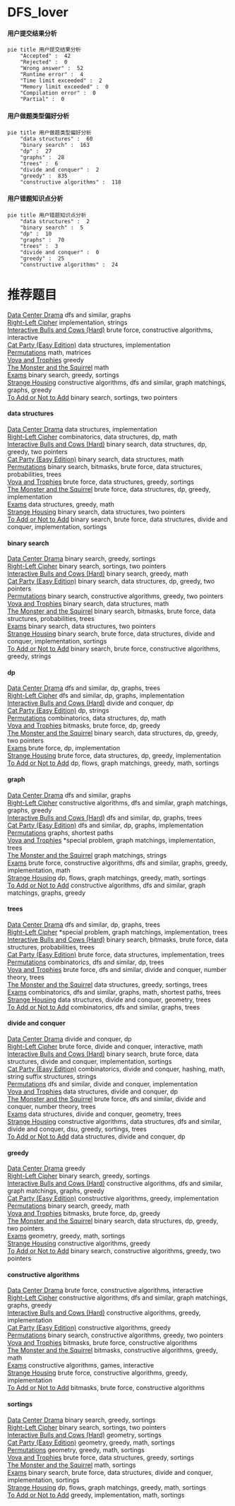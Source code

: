 # DFS_lover
<!-- tabs:start -->
#### **用户提交结果分析**

```mermaid
pie title 用户提交结果分析
    "Accepted" :  42
    "Rejected" :  0
    "Wrong answer" :  52
    "Runtime error" :  4
    "Time limit exceeded" :  2
    "Memory limit exceeded" :  0
    "Compilation error" :  0
    "Partial" :  0
```
#### **用户做题类型偏好分析**

```mermaid
pie title 用户做题类型偏好分析
    "data structures" :  60
    "binary search" :  163
    "dp" :  27
    "graphs" :  28
    "trees" :  6
    "divide and conquer" :  2
    "greedy" :  835
    "constructive algorithms" :  118
```
#### **用户错题知识点分析**

```mermaid
pie title 用户错题知识点分析
    "data structures" :  2
    "binary search" :  5
    "dp" :  10
    "graphs" :  70
    "trees" :  3
    "divide and conquer" :  0
    "greedy" :  25
    "constructive algorithms" :  24
```
<!-- tabs:end -->
# 推荐题目
[Data Center Drama](http://codeforces.com/problemset/problem/527/E)		dfs and similar,
                        graphs		  
[Right-Left Cipher](http://codeforces.com/problemset/problem/1085/A)		implementation,
                        strings		  
[Interactive Bulls and Cows (Hard)](http://codeforces.com/problemset/problem/753/C)		brute force,
                        constructive algorithms,
                        interactive		  
[Cat Party (Easy Edition)](http://codeforces.com/problemset/problem/1163/B1)		data structures,
                        implementation		  
[Permutations](http://codeforces.com/problemset/problem/736/D)		math,
                        matrices		  
[Vova and Trophies](http://codeforces.com/problemset/problem/1082/B)		greedy		  
[The Monster and the Squirrel](http://codeforces.com/problemset/problem/592/B)		math		  
[Exams](https://codeforces.com/contest/480/problem/A)		binary search,
                        greedy,
                        sortings		  
[Strange Housing](https://codeforces.com/contest/1471/problem/F)		constructive algorithms,
                        dfs and similar,
                        graph matchings,
                        graphs,
                        greedy		  
[To Add or Not to Add](http://codeforces.com/problemset/problem/231/C)		binary search,
                        sortings,
                        two pointers		  
<!-- tabs:start -->
#### **data structures**
[Data Center Drama](http://codeforces.com/problemset/problem/1163/B1)		data structures,
                        implementation		  
[Right-Left Cipher](http://codeforces.com/problemset/problem/1151/E)		combinatorics,
                        data structures,
                        dp,
                        math		  
[Interactive Bulls and Cows (Hard)](http://codeforces.com/problemset/problem/1492/C)		binary search,
                        data structures,
                        dp,
                        greedy,
                        two pointers		  
[Cat Party (Easy Edition)](http://codeforces.com/problemset/problem/1490/G)		binary search,
                        data structures,
                        math		  
[Permutations](http://codeforces.com/problemset/problem/1479/D)		binary search,
                        bitmasks,
                        brute force,
                        data structures,
                        probabilities,
                        trees		  
[Vova and Trophies](http://codeforces.com/problemset/problem/1497/A)		brute force,
                        data structures,
                        greedy,
                        sortings		  
[The Monster and the Squirrel](http://codeforces.com/problemset/problem/1491/C)		brute force,
                        data structures,
                        dp,
                        greedy,
                        implementation		  
[Exams](http://codeforces.com/problemset/problem/1492/B)		data structures,
                        greedy,
                        math		  
[Strange Housing](http://codeforces.com/problemset/problem/1436/E)		binary search,
                        data structures,
                        two pointers		  
[To Add or Not to Add](http://codeforces.com/problemset/problem/1461/D)		binary search,
                        brute force,
                        data structures,
                        divide and conquer,
                        implementation,
                        sortings		  
#### **binary search**
[Data Center Drama](https://codeforces.com/contest/480/problem/A)		binary search,
                        greedy,
                        sortings		  
[Right-Left Cipher](http://codeforces.com/problemset/problem/231/C)		binary search,
                        sortings,
                        two pointers		  
[Interactive Bulls and Cows (Hard)](https://codeforces.com/contest/1345/problem/F)		binary search,
                        greedy,
                        math		  
[Cat Party (Easy Edition)](http://codeforces.com/problemset/problem/1492/C)		binary search,
                        data structures,
                        dp,
                        greedy,
                        two pointers		  
[Permutations](http://codeforces.com/problemset/problem/1463/D)		binary search,
                        constructive algorithms,
                        greedy,
                        two pointers		  
[Vova and Trophies](http://codeforces.com/problemset/problem/1490/G)		binary search,
                        data structures,
                        math		  
[The Monster and the Squirrel](http://codeforces.com/problemset/problem/1479/D)		binary search,
                        bitmasks,
                        brute force,
                        data structures,
                        probabilities,
                        trees		  
[Exams](http://codeforces.com/problemset/problem/1436/E)		binary search,
                        data structures,
                        two pointers		  
[Strange Housing](http://codeforces.com/problemset/problem/1461/D)		binary search,
                        brute force,
                        data structures,
                        divide and conquer,
                        implementation,
                        sortings		  
[To Add or Not to Add](http://codeforces.com/problemset/problem/1493/C)		binary search,
                        brute force,
                        constructive algorithms,
                        greedy,
                        strings		  
#### **dp**
[Data Center Drama](http://codeforces.com/problemset/problem/51/F)		dfs and similar,
                        dp,
                        graphs,
                        trees		  
[Right-Left Cipher](http://codeforces.com/problemset/problem/463/D)		dfs and similar,
                        dp,
                        graphs,
                        implementation		  
[Interactive Bulls and Cows (Hard)](http://codeforces.com/problemset/problem/1425/B)		divide and conquer,
                        dp		  
[Cat Party (Easy Edition)](https://codeforces.com/contest/1447/problem/D)		dp,
                        strings		  
[Permutations](http://codeforces.com/problemset/problem/1151/E)		combinatorics,
                        data structures,
                        dp,
                        math		  
[Vova and Trophies](http://codeforces.com/problemset/problem/1395/C)		bitmasks,
                        brute force,
                        dp,
                        greedy		  
[The Monster and the Squirrel](http://codeforces.com/problemset/problem/1492/C)		binary search,
                        data structures,
                        dp,
                        greedy,
                        two pointers		  
[Exams](https://codeforces.com/contest/1457/problem/C)		brute force,
                        dp,
                        implementation		  
[Strange Housing](http://codeforces.com/problemset/problem/1491/C)		brute force,
                        data structures,
                        dp,
                        greedy,
                        implementation		  
[To Add or Not to Add](http://codeforces.com/problemset/problem/1437/C)		dp,
                        flows,
                        graph matchings,
                        greedy,
                        math,
                        sortings		  
#### **graph**
[Data Center Drama](http://codeforces.com/problemset/problem/527/E)		dfs and similar,
                        graphs		  
[Right-Left Cipher](https://codeforces.com/contest/1471/problem/F)		constructive algorithms,
                        dfs and similar,
                        graph matchings,
                        graphs,
                        greedy		  
[Interactive Bulls and Cows (Hard)](http://codeforces.com/problemset/problem/51/F)		dfs and similar,
                        dp,
                        graphs,
                        trees		  
[Cat Party (Easy Edition)](http://codeforces.com/problemset/problem/463/D)		dfs and similar,
                        dp,
                        graphs,
                        implementation		  
[Permutations](https://codeforces.com/contest/602/problem/C)		graphs,
                        shortest paths		  
[Vova and Trophies](http://codeforces.com/problemset/problem/290/C)		*special problem,
                        graph matchings,
                        implementation,
                        trees		  
[The Monster and the Squirrel](http://codeforces.com/problemset/problem/590/E)		graph matchings,
                        strings		  
[Exams](http://codeforces.com/problemset/problem/1487/C)		brute force,
                        constructive algorithms,
                        dfs and similar,
                        graphs,
                        greedy,
                        implementation,
                        math		  
[Strange Housing](http://codeforces.com/problemset/problem/1437/C)		dp,
                        flows,
                        graph matchings,
                        greedy,
                        math,
                        sortings		  
[To Add or Not to Add](http://codeforces.com/problemset/problem/1470/D)		constructive algorithms,
                        dfs and similar,
                        graph matchings,
                        graphs,
                        greedy		  
#### **trees**
[Data Center Drama](http://codeforces.com/problemset/problem/51/F)		dfs and similar,
                        dp,
                        graphs,
                        trees		  
[Right-Left Cipher](http://codeforces.com/problemset/problem/290/C)		*special problem,
                        graph matchings,
                        implementation,
                        trees		  
[Interactive Bulls and Cows (Hard)](http://codeforces.com/problemset/problem/1479/D)		binary search,
                        bitmasks,
                        brute force,
                        data structures,
                        probabilities,
                        trees		  
[Cat Party (Easy Edition)](http://codeforces.com/problemset/problem/1511/C)		brute force,
                        data structures,
                        implementation,
                        trees		  
[Permutations](http://codeforces.com/problemset/problem/1499/F)		combinatorics,
                        dfs and similar,
                        dp,
                        trees		  
[Vova and Trophies](http://codeforces.com/problemset/problem/1491/E)		brute force,
                        dfs and similar,
                        divide and conquer,
                        number theory,
                        trees		  
[The Monster and the Squirrel](http://codeforces.com/problemset/problem/1466/D)		data structures,
                        greedy,
                        sortings,
                        trees		  
[Exams](http://codeforces.com/problemset/problem/1495/D)		combinatorics,
                        dfs and similar,
                        graphs,
                        math,
                        shortest paths,
                        trees		  
[Strange Housing](http://codeforces.com/problemset/problem/1303/G)		data structures,
                        divide and conquer,
                        geometry,
                        trees		  
[To Add or Not to Add](http://codeforces.com/problemset/problem/1454/E)		combinatorics,
                        dfs and similar,
                        graphs,
                        trees		  
#### **divide and conquer**
[Data Center Drama](http://codeforces.com/problemset/problem/1425/B)		divide and conquer,
                        dp		  
[Right-Left Cipher](http://codeforces.com/problemset/problem/1167/B)		brute force,
                        divide and conquer,
                        interactive,
                        math		  
[Interactive Bulls and Cows (Hard)](http://codeforces.com/problemset/problem/1461/D)		binary search,
                        brute force,
                        data structures,
                        divide and conquer,
                        implementation,
                        sortings		  
[Cat Party (Easy Edition)](http://codeforces.com/problemset/problem/1466/G)		combinatorics,
                        divide and conquer,
                        hashing,
                        math,
                        string suffix structures,
                        strings		  
[Permutations](http://codeforces.com/problemset/problem/1490/D)		dfs and similar,
                        divide and conquer,
                        implementation		  
[Vova and Trophies](https://codeforces.com/contest/1483/problem/C)		data structures,
                        divide and conquer,
                        dp		  
[The Monster and the Squirrel](http://codeforces.com/problemset/problem/1491/E)		brute force,
                        dfs and similar,
                        divide and conquer,
                        number theory,
                        trees		  
[Exams](http://codeforces.com/problemset/problem/1303/G)		data structures,
                        divide and conquer,
                        geometry,
                        trees		  
[Strange Housing](http://codeforces.com/problemset/problem/1494/D)		constructive algorithms,
                        data structures,
                        dfs and similar,
                        divide and conquer,
                        dsu,
                        greedy,
                        sortings,
                        trees		  
[To Add or Not to Add](http://codeforces.com/problemset/problem/1482/E)		data structures,
                        divide and conquer,
                        dp		  
#### **greedy**
[Data Center Drama](http://codeforces.com/problemset/problem/1082/B)		greedy		  
[Right-Left Cipher](https://codeforces.com/contest/480/problem/A)		binary search,
                        greedy,
                        sortings		  
[Interactive Bulls and Cows (Hard)](https://codeforces.com/contest/1471/problem/F)		constructive algorithms,
                        dfs and similar,
                        graph matchings,
                        graphs,
                        greedy		  
[Cat Party (Easy Edition)](http://codeforces.com/problemset/problem/754/A)		constructive algorithms,
                        greedy,
                        implementation		  
[Permutations](https://codeforces.com/contest/1345/problem/F)		binary search,
                        greedy,
                        math		  
[Vova and Trophies](http://codeforces.com/problemset/problem/1395/C)		bitmasks,
                        brute force,
                        dp,
                        greedy		  
[The Monster and the Squirrel](http://codeforces.com/problemset/problem/1492/C)		binary search,
                        data structures,
                        dp,
                        greedy,
                        two pointers		  
[Exams](https://codeforces.com/contest/1496/problem/C)		geometry,
                        greedy,
                        math,
                        sortings		  
[Strange Housing](http://codeforces.com/problemset/problem/1493/A)		constructive algorithms,
                        greedy		  
[To Add or Not to Add](http://codeforces.com/problemset/problem/1463/D)		binary search,
                        constructive algorithms,
                        greedy,
                        two pointers		  
#### **constructive algorithms**
[Data Center Drama](http://codeforces.com/problemset/problem/753/C)		brute force,
                        constructive algorithms,
                        interactive		  
[Right-Left Cipher](https://codeforces.com/contest/1471/problem/F)		constructive algorithms,
                        dfs and similar,
                        graph matchings,
                        graphs,
                        greedy		  
[Interactive Bulls and Cows (Hard)](http://codeforces.com/problemset/problem/754/A)		constructive algorithms,
                        greedy,
                        implementation		  
[Cat Party (Easy Edition)](http://codeforces.com/problemset/problem/1493/A)		constructive algorithms,
                        greedy		  
[Permutations](http://codeforces.com/problemset/problem/1463/D)		binary search,
                        constructive algorithms,
                        greedy,
                        two pointers		  
[Vova and Trophies](https://codeforces.com/contest/1456/problem/B)		bitmasks,
                        brute force,
                        constructive algorithms		  
[The Monster and the Squirrel](http://codeforces.com/problemset/problem/1492/D)		bitmasks,
                        constructive algorithms,
                        greedy,
                        math		  
[Exams](https://codeforces.com/contest/1504/problem/D)		constructive algorithms,
                        games,
                        interactive		  
[Strange Housing](https://codeforces.com/contest/1483/problem/A)		brute force,
                        constructive algorithms,
                        greedy,
                        implementation		  
[To Add or Not to Add](https://codeforces.com/contest/1457/problem/D)		bitmasks,
                        brute force,
                        constructive algorithms		  
#### **sortings**
[Data Center Drama](https://codeforces.com/contest/480/problem/A)		binary search,
                        greedy,
                        sortings		  
[Right-Left Cipher](http://codeforces.com/problemset/problem/231/C)		binary search,
                        sortings,
                        two pointers		  
[Interactive Bulls and Cows (Hard)](http://codeforces.com/problemset/problem/593/B)		geometry,
                        sortings		  
[Cat Party (Easy Edition)](https://codeforces.com/contest/1496/problem/C)		geometry,
                        greedy,
                        math,
                        sortings		  
[Permutations](http://codeforces.com/problemset/problem/1495/A)		geometry,
                        greedy,
                        math,
                        sortings		  
[Vova and Trophies](http://codeforces.com/problemset/problem/1497/A)		brute force,
                        data structures,
                        greedy,
                        sortings		  
[The Monster and the Squirrel](http://codeforces.com/problemset/problem/1427/A)		math,
                        sortings		  
[Exams](http://codeforces.com/problemset/problem/1461/D)		binary search,
                        brute force,
                        data structures,
                        divide and conquer,
                        implementation,
                        sortings		  
[Strange Housing](http://codeforces.com/problemset/problem/1437/C)		dp,
                        flows,
                        graph matchings,
                        greedy,
                        math,
                        sortings		  
[To Add or Not to Add](http://codeforces.com/problemset/problem/1473/A)		greedy,
                        implementation,
                        math,
                        sortings		  
<!-- tabs:end -->
